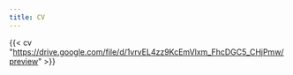```yaml
---
title: CV
---
```


{{< cv "https://drive.google.com/file/d/1vrvEL4zz9KcEmVlxm_FhcDGC5_CHjPmw/preview" >}}
